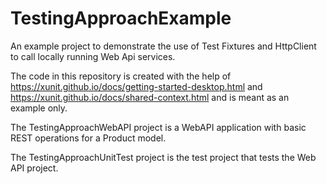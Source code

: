 # TestingApproachExample
An example project to demonstrate the use of Test Fixtures and HttpClient to call locally running Web Api services.

The code in this repository is created with the help of https://xunit.github.io/docs/getting-started-desktop.html and https://xunit.github.io/docs/shared-context.html and is meant as an example only.

The TestingApproachWebAPI project is a WebAPI application with basic REST operations for a Product model.

The TestingApproachUnitTest project is the test project that tests the Web API project.
